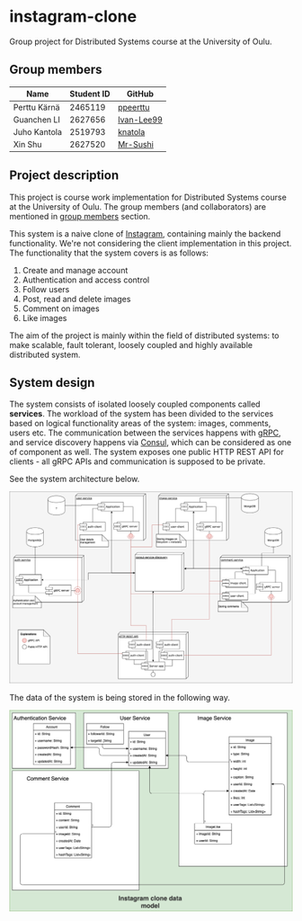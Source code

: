 # instagram-clone

Group project for Distributed Systems course at the University of Oulu.

## Group members

| Name                            | Student ID      | GitHub                                          |
|---------------------------------|-----------------|-------------------------------------------------|
| Perttu Kärnä                    | 2465119         | [ppeerttu](https://github.com/ppeerttu)         |
| Guanchen LI                     | 2627656         | [Ivan-Lee99](https://github.com/Ivan-Lee99)     |
| Juho Kantola                    | 2519793         | [knatola](https://github.com/knatola)           |
| Xin Shu                         | 2627520         | [Mr-Sushi](https://github.com/Mr-Sushi)         |

## Project description

This project is course work implementation for Distributed Systems course at the University of Oulu. The group members (and collaborators) are mentioned in [group members](#group-members) section.

This system is a naive clone of [Instagram](https://www.instagram.com/), containing mainly the backend functionality. We're not considering the client implementation in this project. The functionality that the system covers is as follows:

1. Create and manage account
2. Authentication and access control
3. Follow users
4. Post, read and delete images
5. Comment on images
6. Like images

The aim of the project is mainly within the field of distributed systems: to make scalable, fault tolerant, loosely coupled and highly available distributed system.

## System design

The system consists of isolated loosely coupled components called **services**. The workload of the system has been divided to the services based on logical functionality areas of the system: images, comments, users etc. The communication between the services happens with [gRPC][grpc-site], and service discovery happens via [Consul][consul-site], which can be considered as one of component as well. The system exposes one public HTTP REST API for clients - all gRPC APIs and communication is supposed to be private.

See the system architecture below.

![System architecture](docs/img/system_architecture.png)

The data of the system is being stored in the following way.

![Data model](docs/img/data_models.png)


[grpc-site]:https://grpc.io/
[consul-site]:https://www.consul.io/
